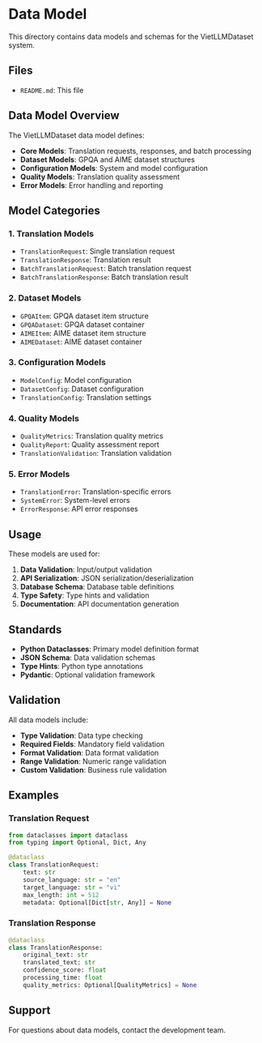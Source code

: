 # Data Model

This directory contains data models and schemas for the VietLLMDataset system.

## Files

- `README.md`: This file

## Data Model Overview

The VietLLMDataset data model defines:

- **Core Models**: Translation requests, responses, and batch processing
- **Dataset Models**: GPQA and AIME dataset structures
- **Configuration Models**: System and model configuration
- **Quality Models**: Translation quality assessment
- **Error Models**: Error handling and reporting

## Model Categories

### 1. Translation Models
- `TranslationRequest`: Single translation request
- `TranslationResponse`: Translation result
- `BatchTranslationRequest`: Batch translation request
- `BatchTranslationResponse`: Batch translation result

### 2. Dataset Models
- `GPQAItem`: GPQA dataset item structure
- `GPQADataset`: GPQA dataset container
- `AIMEItem`: AIME dataset item structure
- `AIMEDataset`: AIME dataset container

### 3. Configuration Models
- `ModelConfig`: Model configuration
- `DatasetConfig`: Dataset configuration
- `TranslationConfig`: Translation settings

### 4. Quality Models
- `QualityMetrics`: Translation quality metrics
- `QualityReport`: Quality assessment report
- `TranslationValidation`: Translation validation

### 5. Error Models
- `TranslationError`: Translation-specific errors
- `SystemError`: System-level errors
- `ErrorResponse`: API error responses

## Usage

These models are used for:

1. **Data Validation**: Input/output validation
2. **API Serialization**: JSON serialization/deserialization
3. **Database Schema**: Database table definitions
4. **Type Safety**: Type hints and validation
5. **Documentation**: API documentation generation

## Standards

- **Python Dataclasses**: Primary model definition format
- **JSON Schema**: Data validation schemas
- **Type Hints**: Python type annotations
- **Pydantic**: Optional validation framework

## Validation

All data models include:

- **Type Validation**: Data type checking
- **Required Fields**: Mandatory field validation
- **Format Validation**: Data format validation
- **Range Validation**: Numeric range validation
- **Custom Validation**: Business rule validation

## Examples

### Translation Request
```python
from dataclasses import dataclass
from typing import Optional, Dict, Any

@dataclass
class TranslationRequest:
    text: str
    source_language: str = "en"
    target_language: str = "vi"
    max_length: int = 512
    metadata: Optional[Dict[str, Any]] = None
```

### Translation Response
```python
@dataclass
class TranslationResponse:
    original_text: str
    translated_text: str
    confidence_score: float
    processing_time: float
    quality_metrics: Optional[QualityMetrics] = None
```

## Support

For questions about data models, contact the development team.
